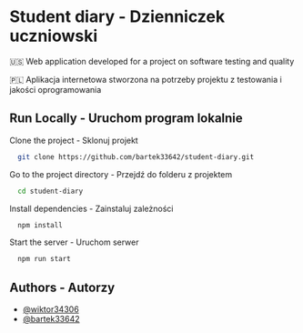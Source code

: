 
# Student diary - Dzienniczek uczniowski

🇺🇸 Web application developed for a project on software testing and quality

🇵🇱 Aplikacja internetowa stworzona na potrzeby projektu z testowania i jakości oprogramowania

## Run Locally - Uruchom program lokalnie

Clone the project - Sklonuj projekt

```bash
  git clone https://github.com/bartek33642/student-diary.git
```

Go to the project directory - Przejdź do folderu z projektem

```bash
  cd student-diary
```

Install dependencies - Zainstaluj zależności

```bash
  npm install
```

Start the server - Uruchom serwer

```bash
  npm run start
```
    
## Authors - Autorzy

- [@wiktor34306](https://www.github.com/wiktor34306)
- [@bartek33642](https://www.github.com/bartek33642)



